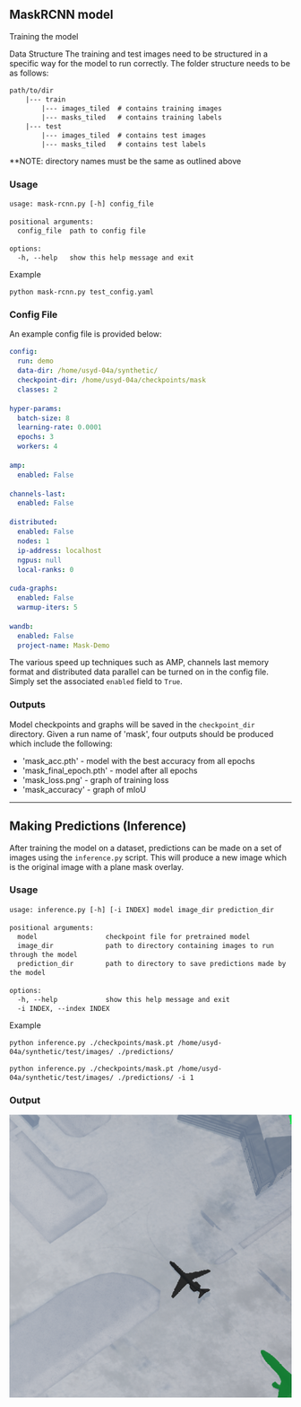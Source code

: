 ## MaskRCNN model

Training the model

Data Structure
The training and test images need to be structured in a specific way for the model to run correctly. The folder structure needs to be as follows:

```
path/to/dir
    |--- train
        |--- images_tiled  # contains training images
        |--- masks_tiled   # contains training labels
    |--- test
        |--- images_tiled  # contains test images
        |--- masks_tiled   # contains test labels
```

**NOTE: directory names must be the same as outlined above

### Usage
```commandline
usage: mask-rcnn.py [-h] config_file

positional arguments:
  config_file  path to config file

options:
  -h, --help   show this help message and exit
```

Example
```commandline
python mask-rcnn.py test_config.yaml
```

### Config File
An example config file is provided below:

```yaml
config:
  run: demo
  data-dir: /home/usyd-04a/synthetic/
  checkpoint-dir: /home/usyd-04a/checkpoints/mask
  classes: 2

hyper-params:
  batch-size: 8
  learning-rate: 0.0001
  epochs: 3
  workers: 4

amp:
  enabled: False

channels-last:
  enabled: False

distributed:
  enabled: False
  nodes: 1
  ip-address: localhost
  ngpus: null
  local-ranks: 0

cuda-graphs:
  enabled: False
  warmup-iters: 5

wandb:
  enabled: False
  project-name: Mask-Demo
```

The various speed up techniques such as AMP, channels last memory format and distributed data parallel can be turned on in the config file. Simply set
the associated `enabled` field to `True`.

### Outputs
Model checkpoints and graphs will be saved in the `checkpoint_dir` directory. Given a run name of 'mask', four outputs should be produced which include
the following:

* 'mask_acc.pth' - model with the best accuracy from all epochs
* 'mask_final_epoch.pth' - model after all epochs
* 'mask_loss.png' - graph of training loss
* 'mask_accuracy' - graph of mIoU

---

## Making Predictions (Inference)
After training the model on a dataset, predictions can be made on a set of images using the `inference.py` script.
This will produce a new image which is the original image with a plane mask overlay.

### Usage
```commandline
usage: inference.py [-h] [-i INDEX] model image_dir prediction_dir

positional arguments:
  model                 checkpoint file for pretrained model
  image_dir             path to directory containing images to run through the model
  prediction_dir        path to directory to save predictions made by the model

options:
  -h, --help            show this help message and exit
  -i INDEX, --index INDEX
```
Example
```commandline
python inference.py ./checkpoints/mask.pt /home/usyd-04a/synthetic/test/images/ ./predictions/
```
```commandline
python inference.py ./checkpoints/mask.pt /home/usyd-04a/synthetic/test/images/ ./predictions/ -i 1
```

### Output
![Image](../assets/mask_inference.png "FCN Prediction")
